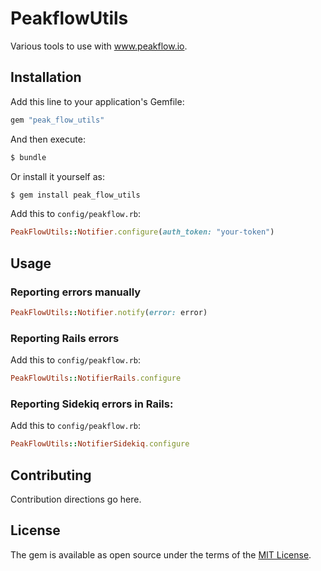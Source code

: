 # PeakflowUtils

Various tools to use with www.peakflow.io.

## Installation
Add this line to your application's Gemfile:

```ruby
gem "peak_flow_utils"
```

And then execute:
```bash
$ bundle
```

Or install it yourself as:
```bash
$ gem install peak_flow_utils
```

Add this to `config/peakflow.rb`:
```ruby
PeakFlowUtils::Notifier.configure(auth_token: "your-token")
```

## Usage

### Reporting errors manually

```ruby
PeakFlowUtils::Notifier.notify(error: error)
```

### Reporting Rails errors

Add this to `config/peakflow.rb`:
```ruby
PeakFlowUtils::NotifierRails.configure
```

### Reporting Sidekiq errors in Rails:

Add this to `config/peakflow.rb`:
```ruby
PeakFlowUtils::NotifierSidekiq.configure
```

## Contributing
Contribution directions go here.

## License
The gem is available as open source under the terms of the [MIT License](https://opensource.org/licenses/MIT).
